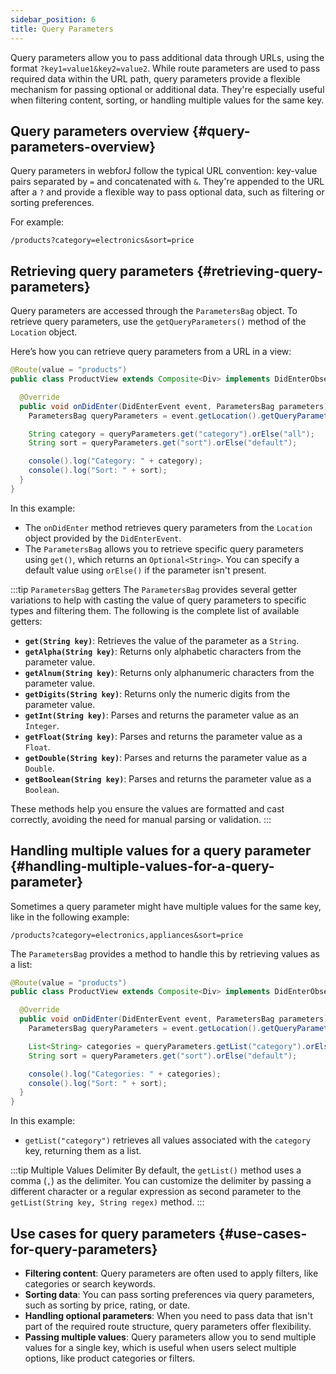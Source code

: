 ```yaml
---
sidebar_position: 6  
title: Query Parameters
---
```


Query parameters allow you to pass additional data through URLs, using the format `?key1=value1&key2=value2`. While route parameters are used to pass required data within the URL path, query parameters provide a flexible mechanism for passing optional or additional data. They're especially useful when filtering content, sorting, or handling multiple values for the same key.

## Query parameters overview {#query-parameters-overview}

Query parameters in webforJ follow the typical URL convention: key-value pairs separated by `=` and concatenated with `&`. They're appended to the URL after a `?` and provide a flexible way to pass optional data, such as filtering or sorting preferences.

For example:

```
/products?category=electronics&sort=price
```

## Retrieving query parameters {#retrieving-query-parameters}

Query parameters are accessed through the `ParametersBag` object. To retrieve query parameters, use the `getQueryParameters()` method of the `Location` object.

Here’s how you can retrieve query parameters from a URL in a view:

```java
@Route(value = "products")
public class ProductView extends Composite<Div> implements DidEnterObserver {

  @Override
  public void onDidEnter(DidEnterEvent event, ParametersBag parameters) {
    ParametersBag queryParameters = event.getLocation().getQueryParameters();

    String category = queryParameters.get("category").orElse("all");
    String sort = queryParameters.get("sort").orElse("default");

    console().log("Category: " + category);
    console().log("Sort: " + sort);
  }
}
```

In this example:
- The `onDidEnter` method retrieves query parameters from the `Location` object provided by the `DidEnterEvent`.
- The `ParametersBag` allows you to retrieve specific query parameters using `get()`, which returns an `Optional<String>`. You can specify a default value using `orElse()` if the parameter isn't present.

:::tip `ParametersBag` getters
The `ParametersBag` provides several getter variations to help with casting the value of query parameters to specific types and filtering them. The following is the complete list of available getters:

- **`get(String key)`**: Retrieves the value of the parameter as a `String`.
- **`getAlpha(String key)`**: Returns only alphabetic characters from the parameter value.
- **`getAlnum(String key)`**: Returns only alphanumeric characters from the parameter value.
- **`getDigits(String key)`**: Returns only the numeric digits from the parameter value.
- **`getInt(String key)`**: Parses and returns the parameter value as an `Integer`.
- **`getFloat(String key)`**: Parses and returns the parameter value as a `Float`.
- **`getDouble(String key)`**: Parses and returns the parameter value as a `Double`.
- **`getBoolean(String key)`**: Parses and returns the parameter value as a `Boolean`.

These methods help you ensure the values are formatted and cast correctly, avoiding the need for manual parsing or validation.
:::

## Handling multiple values for a query parameter {#handling-multiple-values-for-a-query-parameter}

Sometimes a query parameter might have multiple values for the same key, like in the following example:

```
/products?category=electronics,appliances&sort=price
```

The `ParametersBag` provides a method to handle this by retrieving values as a list:

```java
@Route(value = "products")
public class ProductView extends Composite<Div> implements DidEnterObserver {

  @Override
  public void onDidEnter(DidEnterEvent event, ParametersBag parameters) {
    ParametersBag queryParameters = event.getLocation().getQueryParameters();

    List<String> categories = queryParameters.getList("category").orElse(List.of("all"));
    String sort = queryParameters.get("sort").orElse("default");

    console().log("Categories: " + categories);
    console().log("Sort: " + sort);
  }
}
```

In this example:
- `getList("category")` retrieves all values associated with the `category` key, returning them as a list.

:::tip Multiple Values Delimiter
By default, the `getList()` method uses a comma (`,`) as the delimiter. You can customize the delimiter by passing a different character or a regular expression as second parameter to the `getList(String key, String regex)` method.
:::

## Use cases for query parameters {#use-cases-for-query-parameters}

- **Filtering content**: Query parameters are often used to apply filters, like categories or search keywords.
- **Sorting data**: You can pass sorting preferences via query parameters, such as sorting by price, rating, or date.
- **Handling optional parameters**: When you need to pass data that isn't part of the required route structure, query parameters offer flexibility.
- **Passing multiple values**: Query parameters allow you to send multiple values for a single key, which is useful when users select multiple options, like product categories or filters.